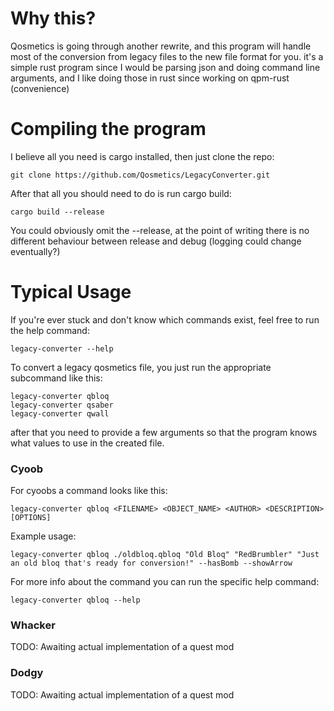 # Why this?

Qosmetics is going through another rewrite, and this program will handle most of the conversion from legacy files to the new file format for you. it's a simple rust program since I would be parsing json and doing command line arguments, and I like doing those in rust since working on qpm-rust (convenience)

# Compiling the program

I believe all you need is cargo installed, then just clone the repo:

```
git clone https://github.com/Qosmetics/LegacyConverter.git
```

After that all you should need to do is run cargo build:

```
cargo build --release
```

You could obviously omit the --release, at the point of writing there is no different behaviour between release and debug (logging could change eventually?)

# Typical Usage

If you're ever stuck and don't know which commands exist, feel free to run the help command:

```
legacy-converter --help
```

To convert a legacy qosmetics file, you just run the appropriate subcommand like this:

```
legacy-converter qbloq
legacy-converter qsaber
legacy-converter qwall
```

after that you need to provide a few arguments so that the program knows what values to use in the created file.

### Cyoob

For cyoobs a command looks like this:

```
legacy-converter qbloq <FILENAME> <OBJECT_NAME> <AUTHOR> <DESCRIPTION> [OPTIONS]
```

Example usage:

```
legacy-converter qbloq ./oldbloq.qbloq "Old Bloq" "RedBrumbler" "Just an old bloq that's ready for conversion!" --hasBomb --showArrow 
```

For more info about the command you can run the specific help command:

```
legacy-converter qbloq --help
```

### Whacker

TODO: Awaiting actual implementation of a quest mod

### Dodgy

TODO: Awaiting actual implementation of a quest mod

